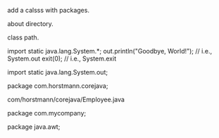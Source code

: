 add a calsss with packages.

about directory.

class path.

import static java.lang.System.*;
out.println("Goodbye, World!"); // i.e., System.out
exit(0); // i.e., System.exit

import static java.lang.System.out;

package com.horstmann.corejava;

com/horstmann/corejava/Employee.java

package com.mycompany;

package java.awt;
